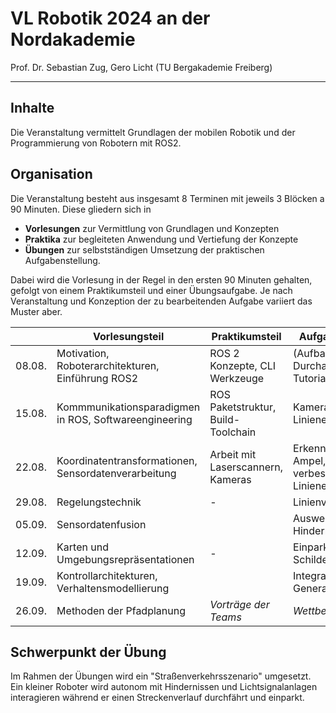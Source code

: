 # VL Robotik 2024 an der Nordakademie
 
Prof. Dr. Sebastian Zug, Gero Licht (TU Bergakademie Freiberg)

---------------------------

## Inhalte 

Die Veranstaltung vermittelt Grundlagen der mobilen Robotik und der Programmierung von Robotern mit ROS2. 

## Organisation 

Die Veranstaltung besteht aus insgesamt 8 Terminen mit jeweils 3 Blöcken a 90 Minuten. Diese gliedern sich in 

+ **Vorlesungen** zur Vermittlung von Grundlagen und Konzepten 
+ **Praktika** zur begleiteten Anwendung und Vertiefung der Konzepte
+ **Übungen** zur selbstständigen Umsetzung der praktischen Aufgabenstellung.

Dabei wird die Vorlesung in der Regel in den ersten 90 Minuten gehalten, gefolgt von einem Praktikumsteil und einer Übungsaufgabe. Je nach Veranstaltung und Konzeption der zu bearbeitenden Aufgabe variiert das Muster aber. 

|        | Vorlesungsteil                                        | Praktikumsteil                     | Aufgabe Übung                                 |
| ------ | ----------------------------------------------------- | ---------------------------------- | --------------------------------------------- |
| 08.08. | Motivation, Roboterarchitekturen, Einführung ROS2     | ROS 2 Konzepte, CLI Werkzeuge      | (Aufbau) Roboter, Durcharbeiten der Tutorials |
| 15.08. | Kommmunikationsparadigmen in ROS, Softwareengineering | ROS Paketstruktur, Build-Toolchain | Kamerabasierte Linienerkennung               |
| 22.08. | Koordinatentransformationen, Sensordatenverarbeitung  | Arbeit mit Laserscannern, Kameras  | Erkennung der Ampel, verbesserte Linienerkennung    |
| 29.08. | Regelungstechnik                                      | -                                  | Linienverfolgung                              |
| 05.09. | Sensordatenfusion                                     |                                    | Ausweichen von Hindernissen                   |
| 12.09. | Karten und Umgebungsrepräsentationen                  | -                                  | Einparken, Schildererkennung                  |
| 19.09. | Kontrollarchitekturen, Verhaltensmodellierung         |                                    | Integration, Generalprobe                     |
| 26.09. | Methoden der Pfadplanung                              | _Vorträge der Teams_               | _Wettbewerb_                                  |

## Schwerpunkt der Übung

Im Rahmen der Übungen wird ein "Straßenverkehrsszenario" umgesetzt. Ein kleiner Roboter wird autonom mit Hindernissen und Lichtsignalanlagen interagieren während er einen Streckenverlauf durchfährt und einparkt.
